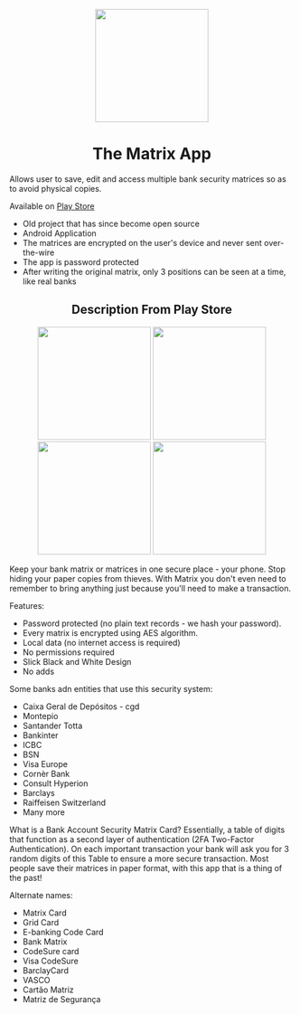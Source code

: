 <p align="center"><img src="https://i.imgur.com/aEEWD2n.png" height="200px"/></p>
<h1 align="center">The Matrix App</h1>

Allows user to save, edit and access multiple bank security matrices so as to avoid physical copies.

Available on [Play Store](https://play.google.com/store/apps/details?id=maps.bank_matrix_2)

* Old project that has since become open source
* Android Application
* The matrices are encrypted on the user's device and never sent over-the-wire
* The app is password protected
* After writing the original matrix, only 3 positions can be seen at a time, like real banks






<h2 align="center">Description From Play Store</h2>

<p align="center">
  <img align="" width="200px" src="https://lh3.googleusercontent.com/YPNaREm1y4MnZbQaSohi850mSmaIxVrPog0lMCUNsUNC-WjilxuDpMMvWYisIzMruPs=w1440-h620-rw"/>
  <img align="" width="200px" src="https://lh3.googleusercontent.com/sSLF7JFkSaw2qa2JbUD1AI2HD_gTAG4vRLVArrrg8SSL97qejEF0ZD9alJcnMj0bz6s=w1440-h620-rw"/>
  <img align="" width="200px" src="https://lh3.googleusercontent.com/QsJX560cqTN3y8sx9x1eOFfS2Hc7-0m-qLJWtqDfuIydLHkdGiHrWXFOCqiRrEUHsDw=w1440-h620-rw"/>
  <img align="" width="200px" src="https://lh3.googleusercontent.com/Awui9raw3G4Y72bzJpvlRVwTNRbJTvKG7rKfKCZN57bUOomlgqkH7MplVq7qb_0c=w1440-h620-rw"/>
</p>

Keep your bank matrix or matrices in one secure place - your phone. Stop hiding your paper copies from thieves. With Matrix you don't even need to remember to bring anything just because you'll need to make a transaction.

Features:
 * Password protected (no plain text records - we hash your password).
 * Every matrix is encrypted using AES algorithm.
 * Local data (no internet access is required)
 * No permissions required
 * Slick Black and White Design
 * No adds

Some banks adn entities that use this security system:
 * Caixa Geral de Depósitos - cgd
 * Montepio
 * Santander Totta
 * Bankinter
 * ICBC
 * BSN
 * Visa Europe
 * Cornèr Bank
 * Consult Hyperion
 * Barclays
 * Raiffeisen Switzerland
 * Many more

What is a Bank Account Security Matrix Card?
Essentially, a table of digits that function as a second layer of authentication (2FA Two-Factor Authentication). On each important transaction your bank will ask you for 3 random digits of this Table to ensure a more secure transaction. Most people save their matrices in paper format, with this app that is a thing of the past!


Alternate names:
 * Matrix Card
 * Grid Card
 * E-banking Code Card
 * Bank Matrix
 * CodeSure card
 * Visa CodeSure
 * BarclayCard
 * VASCO
 * Cartão Matriz
 * Matriz de Segurança
